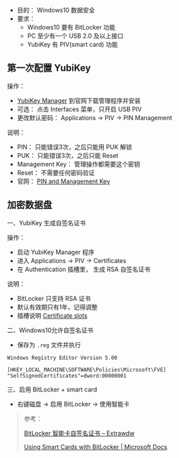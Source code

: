 * 目的： Windows10 数据安全
* 要求：
  * Windows10 要有 BitLocker 功能
  * PC 至少有一个 USB 2.0 及以上接口
  * YubiKey 有 PIV(smart card) 功能





## 第一次配置 YubiKey

操作：

* [YubiKey Manager](<https://www.yubico.com/products/services-software/download/yubikey-manager/>) 到官网下载管理程序并安装
* 可选： 点击 Interfaces 菜单，只开启 USB PIV
* 更改默认密码： Applications  ->  PIV  ->  PIN Management

说明：

- PIN： 只能错误3次，之后只能用 PUK 解锁
- PUK： 只能错误3次，之后只能 Reset
- Management Key： 管理操作都需要这个密钥
- Reset： 不需要任何密码验证
- 官网： [PIN and Management Key](<https://developers.yubico.com/yubikey-piv-manager/PIN_and_Management_Key.html>)





## 加密数据盘



一、YubiKey 生成自签名证书

操作：

* 启动 YubiKey Manager 程序
* 进入  Applications  ->  PIV  ->  Certificates
* 在 Authentication 插槽里， 生成 RSA 自签名证书

说明：

* BitLocker 只支持 RSA 证书
* 默认有效期只有1年，记得调整
* 插槽说明 [Certificate slots](<https://developers.yubico.com/PIV/Introduction/Certificate_slots.html>)



二、Windows10允许自签名证书

* 保存为 `.reg` 文件并执行

```
Windows Registry Editor Version 5.00
 
[HKEY_LOCAL_MACHINE\SOFTWARE\Policies\Microsoft\FVE]
"SelfSignedCertificates"=dword:00000001
```



三、启用 BitLocker + smart card

* 右键磁盘  ->  启用 BitLocker  ->  使用智能卡





> 参考：
>
> [BitLocker 智能卡自签名证书 – Extrawdw](https://blog.extrawdw.net/computer/windows/bitlocker-smartcard-self-signed-certificates/)
>
> [Using Smart Cards with BitLocker | Microsoft Docs](https://docs.microsoft.com/en-us/previous-versions/windows/it-pro/windows-7/dd875530(v=ws.10))